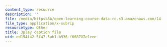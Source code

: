 ```yaml
---
content_type: resource
description: ''
file: /media/https%3A/open-learning-course-data-rc.s3.amazonaws.com/14-01sc-principles-of-microeconomics-fall-2011/ed154f425f475ab1b936f068787e1eee_zFIB8-30YhA.vtt
file_type: application/x-subrip
resourcetype: Other
title: 3play caption file
uid: ed154f42-5f47-5ab1-b936-f068787e1eee
---
```

